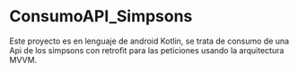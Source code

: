 # ConsumoAPI_Simpsons
Este proyecto es en lenguaje de android Kotlin, se trata de consumo de una Api de los simpsons con retrofit para las peticiones usando la arquitectura MVVM.

